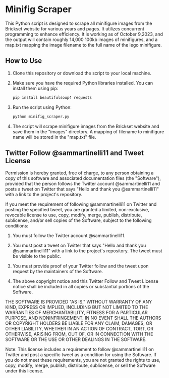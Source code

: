 # Minifig Scraper

This Python script is designed to scrape all minifigure images from the Brickset website for various years and pages. It utilizes concurrent programming to enhance efficiency. It is working as of October 9,2023, and the output will contain roughly 14,000 100kb images of minifigures, and a map.txt mapping the image filename to the full name of the lego minifigure.

## How to Use

1. Clone this repository or download the script to your local machine.

2. Make sure you have the required Python libraries installed. You can install them using pip:

   ```bash
   pip install beautifulsoup4 requests
   ```

3. Run the script using Python:

   ```bash
   python minifig_scraper.py
   ```

4. The script will scrape minifigure images from the Brickset website and save them in the "images" directory. A mapping of filename to minifigure name will be stored in the "map.txt" file.

## Twitter Follow @sammartinelli11 and Tweet License

Permission is hereby granted, free of charge, to any person obtaining a copy
of this software and associated documentation files (the "Software"), provided
that the person follows the Twitter account @sammartinelli11 and posts a tweet
on Twitter that says "Hello and thank you @sammartinelli11" with a link to the
project's repository.

If you meet the requirement of following @sammartinelli11 on Twitter and posting
the specified tweet, you are granted a limited, non-exclusive, revocable license
to use, copy, modify, merge, publish, distribute, sublicense, and/or sell copies
of the Software, subject to the following conditions:

1. You must follow the Twitter account @sammartinelli11.

2. You must post a tweet on Twitter that says "Hello and thank you @sammartinelli11"
   with a link to the project's repository. The tweet must be visible to the public.

3. You must provide proof of your Twitter follow and the tweet upon request by the
   maintainers of the Software.

4. The above copyright notice and this Twitter Follow and Tweet License notice shall
   be included in all copies or substantial portions of the Software.

THE SOFTWARE IS PROVIDED "AS IS," WITHOUT WARRANTY OF ANY KIND, EXPRESS OR IMPLIED,
INCLUDING BUT NOT LIMITED TO THE WARRANTIES OF MERCHANTABILITY, FITNESS FOR A
PARTICULAR PURPOSE, AND NONINFRINGEMENT. IN NO EVENT SHALL THE AUTHORS OR COPYRIGHT
HOLDERS BE LIABLE FOR ANY CLAIM, DAMAGES, OR OTHER LIABILITY, WHETHER IN AN ACTION OF
CONTRACT, TORT, OR OTHERWISE, ARISING FROM, OUT OF, OR IN CONNECTION WITH THE SOFTWARE
OR THE USE OR OTHER DEALINGS IN THE SOFTWARE.

Note: This license includes a requirement to follow @sammartinelli11 on Twitter and
post a specific tweet as a condition for using the Software. If you do not meet
these requirements, you are not granted the rights to use, copy, modify, merge,
publish, distribute, sublicense, or sell the Software under this license.
